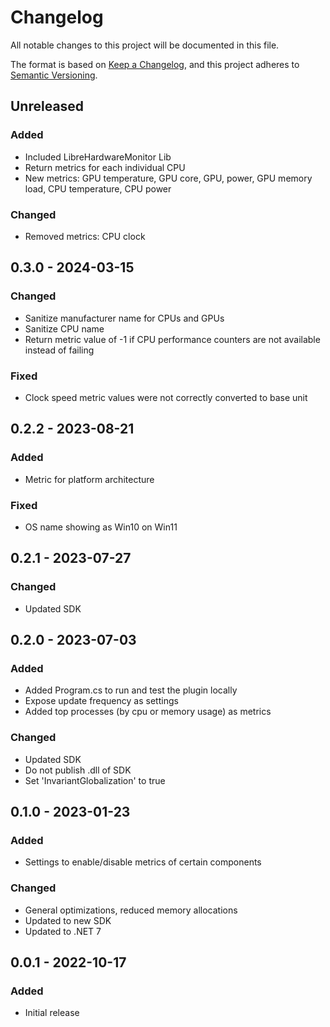 # Changelog

All notable changes to this project will be documented in this file.

The format is based on [Keep a Changelog](https://keepachangelog.com/en/1.0.0/),
and this project adheres to [Semantic Versioning](https://semver.org/spec/v2.0.0.html).

## Unreleased

### Added

- Included LibreHardwareMonitor Lib
- Return metrics for each individual CPU
- New metrics: GPU temperature, GPU core, GPU, power, GPU memory load, CPU temperature, CPU power

### Changed

- Removed metrics: CPU clock

## 0.3.0 - 2024-03-15

### Changed

- Sanitize manufacturer name for CPUs and GPUs
- Sanitize CPU name
- Return metric value of -1 if CPU performance counters are not available instead of failing

### Fixed

- Clock speed metric values were not correctly converted to base unit

## 0.2.2 - 2023-08-21

### Added

- Metric for platform architecture

### Fixed

- OS name showing as Win10 on Win11

## 0.2.1 - 2023-07-27

### Changed

- Updated SDK

## 0.2.0 - 2023-07-03

### Added

- Added Program.cs to run and test the plugin locally
- Expose update frequency as settings
- Added top processes (by cpu or memory usage) as metrics

### Changed

- Updated SDK
- Do not publish .dll of SDK
- Set 'InvariantGlobalization' to true

## 0.1.0 - 2023-01-23

### Added

- Settings to enable/disable metrics of certain components

### Changed

- General optimizations, reduced memory allocations
- Updated to new SDK
- Updated to .NET 7

## 0.0.1 - 2022-10-17

### Added

- Initial release
